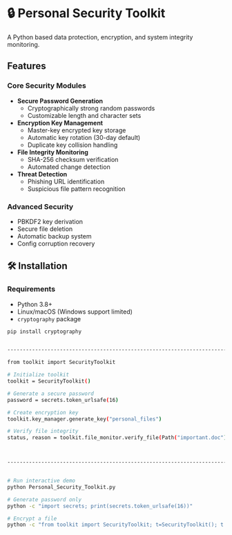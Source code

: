 # 🔒 Personal Security Toolkit

A Python based data protection, encryption, and system integrity monitoring.

## Features

### Core Security Modules
- **Secure Password Generation**
  - Cryptographically strong random passwords
  - Customizable length and character sets
- **Encryption Key Management**
  - Master-key encrypted key storage
  - Automatic key rotation (30-day default)
  - Duplicate key collision handling
- **File Integrity Monitoring**
  - SHA-256 checksum verification
  - Automated change detection
- **Threat Detection**
  - Phishing URL identification
  - Suspicious file pattern recognition

### Advanced Security
- PBKDF2 key derivation
- Secure file deletion
- Automatic backup system
- Config corruption recovery

## 🛠️ Installation

### Requirements
- Python 3.8+
- Linux/macOS (Windows support limited)
- `cryptography` package

```bash
pip install cryptography


-------------------------------------------------------------------------

from toolkit import SecurityToolkit

# Initialize toolkit
toolkit = SecurityToolkit()

# Generate a secure password
password = secrets.token_urlsafe(16)

# Create encryption key
toolkit.key_manager.generate_key("personal_files")

# Verify file integrity
status, reason = toolkit.file_monitor.verify_file(Path("important.doc"))



---------------------------------------------------------------------------


# Run interactive demo
python Personal_Security_Toolkit.py

# Generate password only
python -c "import secrets; print(secrets.token_urlsafe(16))"

# Encrypt a file
python -c "from toolkit import SecurityToolkit; t=SecurityToolkit(); t.encrypt_file('private.txt', 'mykey')"
